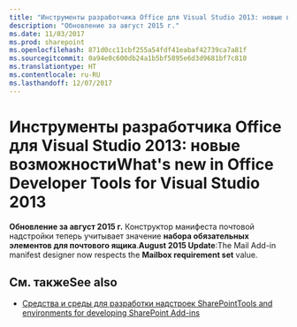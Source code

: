 ```yaml
---
title: "Инструменты разработчика Office для Visual Studio 2013: новые возможности"
description: "Обновление за август 2015 г."
ms.date: 11/03/2017
ms.prod: sharepoint
ms.openlocfilehash: 871d0cc11cbf255a54fdf41eabaf42739ca7a81f
ms.sourcegitcommit: 0a94e0c600db24a1b5bf5895e6d3d9681bf7c810
ms.translationtype: HT
ms.contentlocale: ru-RU
ms.lasthandoff: 12/07/2017
---
```

# <a name="whats-new-in-office-developer-tools-for-visual-studio-2013"></a><span data-ttu-id="fe48f-103">Инструменты разработчика Office для Visual Studio 2013: новые возможности</span><span class="sxs-lookup"><span data-stu-id="fe48f-103">What's new in Office Developer Tools for Visual Studio 2013</span></span>

<span data-ttu-id="fe48f-104">**Обновление за август 2015 г.** Конструктор манифеста почтовой надстройки теперь учитывает значение **набора обязательных элементов для почтового ящика**.</span><span class="sxs-lookup"><span data-stu-id="fe48f-104">**August 2015 Update**:The Mail Add-in manifest designer now respects the **Mailbox requirement set** value.</span></span>
    

## <a name="see-also"></a><span data-ttu-id="fe48f-105">См. также</span><span class="sxs-lookup"><span data-stu-id="fe48f-105">See also</span></span>

-  [<span data-ttu-id="fe48f-106">Средства и среды для разработки надстроек SharePoint</span><span class="sxs-lookup"><span data-stu-id="fe48f-106">Tools and environments for developing SharePoint Add-ins</span></span>](tools-and-environments-for-developing-sharepoint-add-ins.md)
    
 

